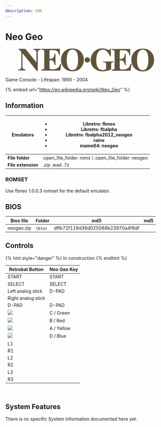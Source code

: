 ```yaml
---
description: SNK
---
```


# Neo Geo

<figure><img src="https://raw.githubusercontent.com/fabricecaruso/es-theme-carbon/52ff37c9e265587d006945a2ba695b5a962b3a3d/art/logos/neogeo.svg" alt=""><figcaption></figcaption></figure>

Game Console - Lifespan: 1990 - 2004

{% embed url="https://en.wikipedia.org/wiki/Neo_Geo" %}

## Information

| **Emulators**      | <ul><li>Libretro: fbneo</li><li>Libretro: fbalpha</li><li>Libretro: fbalpha2012_neogeo</li><li>raine</li><li>mame64: neogeo</li></ul> |
| ------------------ | ------------------------------------------------------------------------------------------------------------------------------------- |
| **File folder**    | :open\_file\_folder: roms \ :open\_file\_folder: neogeo                                                                               |
| **File extension** | .zip .wad .7z                                                                                                                         |

### ROMSET&#x20;

Use fbneo 1.0.0.3 romset for the default emulator.

## BIOS

| Bios file  | Folder  | md5                              | md5 |
| ---------- | ------- | -------------------------------- | --- |
| neogeo.zip | `\bios` | dffb72f116d36d025068b23970a4f6df |     |

## Controls

{% hint style="danger" %}
In construction
{% endhint %}

| Retrobat Button                                          | Neo Geo Key |
| -------------------------------------------------------- | ----------- |
| START                                                    | START       |
| SELECT                                                   | SELECT      |
| Left analog stick                                        | D-PAD       |
| Right analog stick                                       |             |
| D-PAD                                                    | D-PAD       |
| ![](<../../../../.gitbook/assets/image (2) (1) (1).png>) | C / Green   |
| ![](<../../../../.gitbook/assets/image (1) (2) (1).png>) | B / Red     |
| ![](<../../../../.gitbook/assets/image (4) (1).png>)     | A / Yellow  |
| ![](<../../../../.gitbook/assets/image (3) (1) (2).png>) | D / Blue    |
| L1                                                       |             |
| R1                                                       |             |
| L2                                                       |             |
| R2                                                       |             |
| L3                                                       |             |
| R3                                                       |             |

<figure><img src="https://i.imgur.com/6BAcHeJ.png" alt=""><figcaption></figcaption></figure>

## System Features

There is no specific System information documented here yet.
